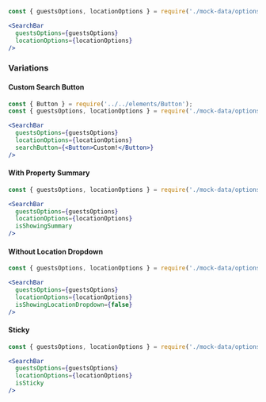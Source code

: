 ```jsx
const { guestsOptions, locationOptions } = require('./mock-data/options');

<SearchBar
  guestsOptions={guestsOptions}
  locationOptions={locationOptions}
/>
```

### Variations

#### Custom Search Button

```jsx
const { Button } = require('../../elements/Button');
const { guestsOptions, locationOptions } = require('./mock-data/options');

<SearchBar
  guestsOptions={guestsOptions}
  locationOptions={locationOptions}
  searchButton={<Button>Custom!</Button>}
/>
```

#### With Property Summary
```jsx
const { guestsOptions, locationOptions } = require('./mock-data/options');

<SearchBar
  guestsOptions={guestsOptions}
  locationOptions={locationOptions}
  isShowingSummary
/>
```

#### Without Location Dropdown
```jsx
const { guestsOptions, locationOptions } = require('./mock-data/options');

<SearchBar
  guestsOptions={guestsOptions}
  locationOptions={locationOptions}
  isShowingLocationDropdown={false}
/>
```

#### Sticky
```jsx
const { guestsOptions, locationOptions } = require('./mock-data/options');

<SearchBar
  guestsOptions={guestsOptions}
  locationOptions={locationOptions}
  isSticky
/>
```
